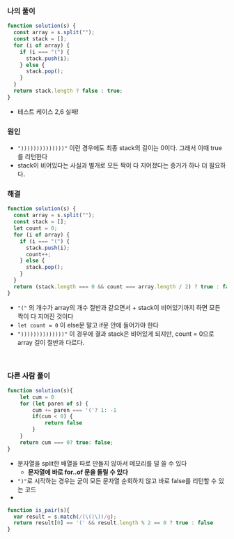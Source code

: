 ### 나의 풀이

```javascript
function solution(s) {
  const array = s.split("");
  const stack = [];
  for (i of array) {
    if (i === "(") {
      stack.push(i);
    } else {
      stack.pop();
    }
  }
  return stack.length ? false : true;
}
```
- 테스트 케이스 2,6 실패! 

### 원인
- `"))))))))))))))"` 이런 경우에도 최종 stack의 길이는 0이다. 그래서 이때 true를 리턴한다
- stack이 비어있다는 사실과 별개로 모든 짝이 다 지어졌다는 증거가 하나 더 필요하다.

### 해결
```javascript
function solution(s) {
  const array = s.split("");
  const stack = [];
  let count = 0;
  for (i of array) {
    if (i === "(") {
      stack.push(i);
      count++;
    } else {
      stack.pop();
    }
  }
  return (stack.length === 0 && count === array.length / 2) ? true : false;
}
```
- `"("` 의 개수가 array의 개수 절반과 같으면서 + stack이 비어있기까지 하면 모든 짝이 다 지어진 것이다
- `let count = 0` 이 else문 말고 if문 안에 들어가야 한다
- `"))))))))))))))"` 이 경우에 결과 stack은 비어있게 되지만, count = 0으로 array 길이 절반과 다르다.  

<br>

### 다른 사람 풀이
```javascript
function solution(s){
    let cum = 0
    for (let paren of s) {
        cum += paren === '('? 1: -1
        if(cum < 0) {
            return false
        }
    }
    return cum === 0? true: false;
}
```
- 문자열을 split한 배열을 따로 만들지 않아서 메모리를 덜 쓸 수 있다
  - __문자열에 바로 for..of 문을 돌릴 수 있다__
- `")"`로 시작하는 경우는 굳이 모든 문자열 순회하지 않고 바로 false를 리턴할 수 있는 코드
- 

```javascript
function is_pair(s){
  var result = s.match(/(\(|\))/g);
  return result[0] == '(' && result.length % 2 == 0 ? true : false
}
```
